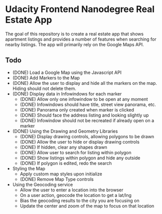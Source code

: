 # Udacity Frontend Nanodegree Real Estate App

The goal of this repository is to create a real estate app that shows apartment
listings and provides a number of features when searching for nearby listings.
The app will primarily rely on the Google Maps API.

## Todo

* (DONE) Load a Google Map using the Javascript API
* (DONE) Add Markers to the Map
* (DONE) Allow the user to display and hide all the markers on the map. Hiding should not
delete them.
* (DONE) Display data in Infowindows for each marker
  * (DONE) Allow only one infowindow to be open at any moment
  * (DONE) Infowindows should have title, street view panorama, etc.
  * (DONE) Panorama only created when marker is clicked
  * (DONE) Should face the address listing and looking slightly up
  * (DONE) Infowindow should not be recreated if already open on a marker
* (DONE) Using the Drawing and Geometry Libraries
  * (DONE) Display drawing controls, allowing polygons to be drawn
  * (DONE) Allow the user to hide or display drawing controls
  * (DONE) If hidden, clear any shapes drawn
  * (DONE) Allow user to search for listing within polygon
  * (DONE) Show listings within polygon and hide any outside
  * (DONE) If polygon is edited, redo the search
* Styling the Map
  * Apply custom map styles upon initialize
  * (DONE) Remove Map Type controls
* Using the Geocoding service
  * Allow the user to enter a location into the browser
  * On a user action, geocode the location to get a lat/lng
  * Bias the geocoding results to the city you are focusing on
  * Update the center and zoom of the map to focus on that location
